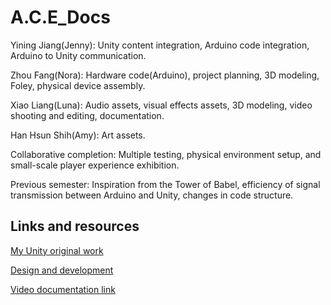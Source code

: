 # A.C.E_Docs
Yining Jiang(Jenny): Unity content integration, Arduino code integration, Arduino to Unity communication.

Zhou Fang(Nora): Hardware code(Arduino), project planning, 3D modeling, Foley, physical device assembly.

Xiao Liang(Luna): Audio assets, visual effects assets, 3D modeling, video shooting and editing, documentation.

Han Hsun Shih(Amy): Art assets.

Collaborative completion: Multiple testing, physical environment setup, and small-scale player experience exhibition.

Previous semester: Inspiration from the Tower of Babel, efficiency of signal transmission between Arduino and Unity, changes in code structure.

## Links and resources

[My Unity original work](https://artslondon-my.sharepoint.com/:u:/g/personal/y_jiang0220224_arts_ac_uk/EbnSDUB0nF1KsYd72yg90KEBIYj-G84YDpwXd39hsaCtMA?e=Bj8cCW)

[Design and development](https://github.com/YiningJenny/A.C.E_Docs/blob/main/Legend%20of%20hanzi.pdf)

[Video documentation link](https://youtu.be/5GPBzBXBggk)
